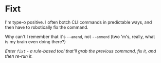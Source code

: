 # Fixt

I'm type-o positive. I often botch CLI commands in predictable ways, and then have to robotically fix the command.

Why can't I remember that it's `--amend`, not `--ammend` (two 'm's, really, what is my brain even doing there?)

_Enter `fixt` - a rule-based tool that'll grab the previous command, fix it, and then re-run it._
